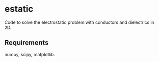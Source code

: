 # estatic
Code to solve the electrostatic problem with conductors and dielectrics in 2D.

## Requirements
numpy, scipy, matplotlib.
